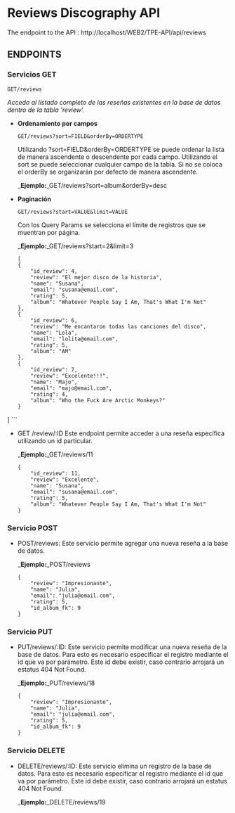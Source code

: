 # Reviews Discography API

The endpoint to the API : http://localhost/WEB2/TPE-API/api/reviews

## ENDPOINTS 

### Servicios GET 

```
GET/reviews
```
_Accedo al listado completo de las reseñas existentes en la base de datos dentro de la tabla 'review'._

* **Ordenamiento por campos**
    ```
   GET/reviews?sort=FIELD&orderBy=ORDERTYPE
    ```
    Utilizando ?sort=FIELD&orderBy=ORDERTYPE se puede ordenar la lista de manera ascendente o descendente por cada campo. Utilizando el sort se puede seleccionar cualquier campo de la tabla. Si no se coloca el orderBy se organizarán por defecto de manera ascendente.

    _**Ejemplo:**_GET/reviews?sort=album&orderBy=desc

* **Paginación**
    ```
    GET/reviews?start=VALUE&limit=VALUE
    ```
    Con los Query Params se selecciona el límite de registros que se muentran por página. 

    _**Ejemplo:**_GET/reviews?start=2&limit=3
    ```
    [
    {
        "id_review": 4,
        "review": "El mejor disco de la historia",
        "name": "Susana",
        "email": "susana@email.com",
        "rating": 5,
        "album": "Whatever People Say I Am, That's What I'm Not"
    },
    {
        "id_review": 6,
        "review": "Me encantaron todas las canciones del disco",
        "name": "Lola",
        "email": "lolita@email.com",
        "rating": 5,
        "album": "AM"
    },
    {
        "id_review": 7,
        "review": "Excelente!!!",
        "name": "Majo",
        "email": "majo@email.com",
        "rating": 4,
        "album": "Who the Fuck Are Arctic Monkeys?"
    }
]
    ```
* GET /review/:ID
    Este endpoint permite acceder a una reseña específica utilizando un id particular.

    _**Ejemplo:**_GET/reviews/11

    ```
    {
        "id_review": 11,
        "review": "Excelente",
        "name": "Susana",
        "email": "susana@email.com",
        "rating": 5,
        "album": "Whatever People Say I Am, That's What I'm Not"
    }
    ```

### Servicio POST

* POST/reviews: Este servicio permite agregar una nueva reseña a la base de datos.

    _**Ejemplo:**_POST/reviews

    
    ```
    {
        "review": "Impresionante",
        "name": "Julia",
        "email": "julia@email.com",
        "rating": 5,
        "id_album_fk": 9
    }
   ```
### Servicio PUT

* PUT/reviews/:ID: Este servicio permite modificar una nueva reseña de la base de datos. Para esto es necesario especificar el registro mediante el id que va por parámetro. Este id debe existir, caso contrario arrojará un estatus 404 Not Found.

    _**Ejemplo:**_PUT/reviews/18

        
    ```
    {
        "review": "Impresionante",
        "name": "Julia",
        "email": "julia@email.com",
        "rating": 5,
        "id_album_fk": 9
    }
   ```
### Servicio DELETE

* DELETE/reviews/:ID: Este servicio elimina un registro de la base de datos. Para esto es necesario especificar el registro mediante el id que va por parámetro. Este id debe existir, caso contrario arrojará un estatus 404 Not Found.

    _**Ejemplo:**_DELETE/reviews/19

    
  


